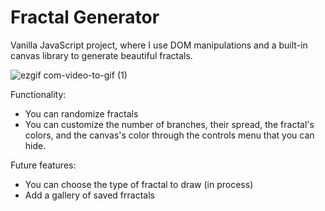 # Fractal Generator

Vanilla JavaScript project, where I use DOM manipulations and a built-in canvas library to generate beautiful fractals.



![ezgif com-video-to-gif (1)](https://github.com/bktfuture/FractalGenerator/assets/86029622/515b83b0-c3d1-4886-9c47-8a3eca63ec9e)

Functionality: 
- You can randomize fractals
- You can customize the number of branches, their spread, the fractal's colors, and the canvas's color through the controls menu that you can hide.

Future features: 
- You can choose the type of fractal to draw (in process)
- Add a gallery of saved frractals

  



